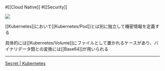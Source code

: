 #[[Cloud Native]] #[[Security]]

![](https://github.com/kubernetes/community/raw/master/icons/png/resources/labeled/secret-128.png)

[[Kubernetes]]において[[Kubernetes/Pod]]とは別に独立して機密情報を定義する

具体的には[[Kubernetes/Volume]]にファイルとして置かれるケースがあり、バイナリデータ間との変換には[[Base64]]が用いられる

---

[Secret | Kubernetes](https://kubernetes.io/ja/docs/concepts/configuration/secret/)